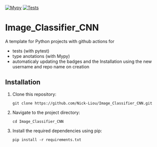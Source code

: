 [![Mypy](https://github.com/Nick-Liou/Image_Classifier_CNN/actions/workflows/mypy.yml/badge.svg)](https://github.com/Nick-Liou/Image_Classifier_CNN/actions/workflows/mypy.yml)
[![Tests](https://github.com/Nick-Liou/Image_Classifier_CNN/actions/workflows/pytest.yml/badge.svg)](https://github.com/Nick-Liou/Image_Classifier_CNN/actions/workflows/pytest.yml)

# Image_Classifier_CNN
A template for Python projects with github actions for 
- tests (with pytest)
- type anotations (with Mypy)
- automaticaly updating the badges and the Installation using the new username and repo name on creation


## Installation

1. Clone this repository:   
    ```
    git clone https://github.com/Nick-Liou/Image_Classifier_CNN.git
    ```
2. Navigate to the project directory:   
    ```
    cd Image_Classifier_CNN
    ```
3. Install the required dependencies using pip:
    ```
    pip install -r requirements.txt
    ```


<!-- 
Use  "pipreqs . --mode no-pin" to auto generate the requirements 
note it may not work recursively  
-->

